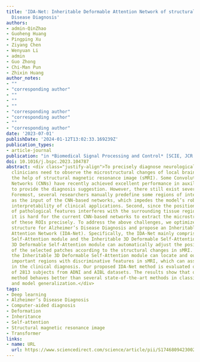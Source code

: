 ```yaml
---
title: 'IDA-Net: Inheritable Deformable Attention Network of structural MRI for Alzheimer’s
  Disease Diagnosis'
authors:
- admin-QinZhao
- Guoheng Huang
- Pingping Xu
- Ziyang Chen
- Wenyuan Li
- admin
- Guo Zhong
- Chi-Man Pun
- Zhixin Huang
author_notes:
- ""
- "corresponding author"
- ""
- ""
- ""
- "corresponding author"
- "corresponding author"
- ""
- "corresponding author"
date: '2023-07-01'
publishDate: '2024-01-12T13:02:33.169239Z'
publication_types:
- article-journal
publication: "in *Biomedical Signal Processing and Control* [SCIE, JCR Q2]"
doi: 10.1016/j.bspc.2023.104787
abstract: <div class="justify-align">To precisely diagnose neurological diseases, such as Alzheimer’s disease,
  clinicians need to observe the microstructural changes of local brain atrophy with
  the help of structural magnetic resonance image (sMRI). Some Convolutional Neural
  Networks (CNNs) have recently achieved excellent performance in auxiliary clinicians
  to provide the diagnosis suggestion. However, there still exist several challenges.
  Foremost, several researchers manually predefine some regions of interest (ROIs)
  as the input of the CNN-based networks, which impedes the model’s robustness and
  interpretability of clinical applications. Second, since the position relevance
  of pathological features interferes with the surrounding tissue regions in ROIs,
  it is hard for the current CNN-based networks to extract the microstructural changes
  of these ROIs precisely. To address the above challenges, we optimize the Transformer
  structure for Alzheimer’s Disease Diagnosis and propose an Inheritable Deformable
  Attention Network (IDA-Net). Specifically, the IDA-Net mainly comprises the 3D Deformable
  Self-Attention module and the Inheritable 3D Deformable Self-Attention module. The
  3D Deformable Self-Attention module can automatically adjust the position and scale
  of the selected patches according to the structural changes in sMRI. Furthermore,
  the Inheritable 3D Deformable Self-Attention module can locate and output relatively
  important regions with discriminative features in sMRI, which can assist physicians
  in the clinical diagnosis. Our proposed IDA-Net method is evaluated on the sMRI
  of 2813 subjects from ADNI and AIBL datasets. The results show that our IDA-Net
  method behaves better than several state-of-the-art methods in classification performance
  and model generalization.</div>
tags:
- Deep learning
- Alzheimer’s Disease Diagnosis
- Computer-aided diagnosis
- Deformation
- Inheritance
- Self-attention
- Structural magnetic resonance image
- Transformer
links:
- name: URL
  url: https://www.sciencedirect.com/science/article/pii/S1746809423002203
---
```

